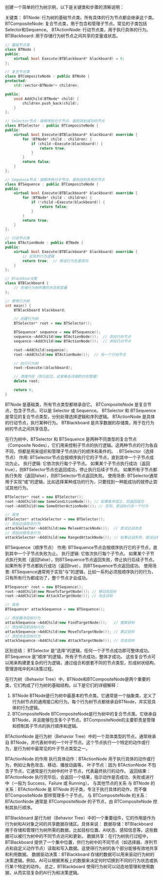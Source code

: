 创建一个简单的行为树示例，以下是关键类和步骤的清晰说明：

关键类：
BTNode: 行为树的基础节点类。所有具体的行为节点都会继承这个类。
BTCompositeNode: 复合节点类，用于包含和管理子节点。常见的子类包括Selector和Sequence。
BTActionNode: 行动节点类，用于执行具体的行为。
BTBlackboard: 用于存储行为树节点之间共享的变量或状态。

```cpp
// 基础节点类
class BTNode {
public:
    virtual bool Execute(BTBlackboard* blackboard) = 0;
};

// 复合节点类
class BTCompositeNode : public BTNode {
protected:
    std::vector<BTNode*> children;

public:
    void AddChild(BTNode* child) {
        children.push_back(child);
    }
};

// Selector节点：按顺序执行子节点，直到找到成功的节点
class BTSelector : public BTCompositeNode {
public:
    virtual bool Execute(BTBlackboard* blackboard) override {
        for (BTNode* child : children) {
            if (child->Execute(blackboard)) {
                return true;
            }
        }
        return false;
    }
};

// Sequence节点：按顺序执行子节点，直到找到失败的节点
class BTSequence : public BTCompositeNode {
public:
    virtual bool Execute(BTBlackboard* blackboard) override {
        for (BTNode* child : children) {
            if (!child->Execute(blackboard)) {
                return false;
            }
        }
        return true;
    }
};

// 行动节点类
class BTActionNode : public BTNode {
public:
    virtual bool Execute(BTBlackboard* blackboard) override {
        // 实际的行为逻辑
        return true;  // 假设行为总是成功
    }
};

// Blackboard类
class BTBlackboard {
    // 存储行为树所需的状态和变量
};

// 使用行为树
int main() {
    BTBlackboard blackboard;

    // 创建行为树
    BTSelector* root = new BTSelector();

    BTSequence* sequence = new BTSequence();
    sequence->AddChild(new BTActionNode());  // 添加行动节点
    sequence->AddChild(new BTActionNode());  // 添加行动节点

    root->AddChild(sequence);
    root->AddChild(new BTActionNode());  // 另一个行动节点

    // 执行行为树
    root->Execute(&blackboard);

    // 清理内存（简化起见，这里略去详细的内存管理）
    delete root;

    return 0;
}

```

BTNode 是基础类，所有节点类型都继承自它。
BTCompositeNode 是复合节点，包含子节点，可以是 Selector 或 Sequence。
BTSelector 和 BTSequence 是常见的复合节点类型，分别处理选择逻辑和序列逻辑。
BTActionNode 是具体的行动节点，执行某种行为。
BTBlackboard 是共享数据的存储类，用于在行为树的节点之间共享信息。

在行为树中，BTSelector 和 BTSequence 是两种不同类型的复合节点（Composite Nodes），它们用来控制子节点的执行逻辑。这两种节点的行为各自不同，但都是用来组织和管理子节点执行的顺序和条件的。
. BTSelector（选择节点）
作用: BTSelector节点会按顺序执行它的子节点，直到其中一个子节点成功为止。
执行逻辑:
它依次执行每个子节点。
如果某个子节点执行成功（返回true），则BTSelector节点也返回成功，停止执行后续子节点。
如果所有子节点都执行失败（返回false），则BTSelector节点返回失败。
使用场景: BTSelector通常用于实现“或”的逻辑，比如选择某种成功的行为，只要找到一种能成功的就停止尝试其他行为。
```cpp
BTSelector* root = new BTSelector();
root->AddChild(new SomeConditionNode()); // 如果条件成立，则返回成功
root->AddChild(new SomeOtherActionNode()); // 否则，尝试执行另一个行为

// 具体
BTSelector* attackSelector = new BTSelector();
// 添加近战攻击行为
attackSelector->AddChild(new MeleeAttackNode());  // 尝试近战攻击
// 添加远程攻击行为
attackSelector->AddChild(new RangedAttackNode()); // 如果近战失败，尝试远程攻击
```
BTSequence（顺序节点）
作用: BTSequence节点会按顺序执行它的子节点，直到其中一个子节点失败为止。
执行逻辑:
它依次执行每个子节点。
如果某个子节点执行失败（返回false），则BTSequence节点返回失败，停止执行后续子节点。
如果所有子节点都执行成功（返回true），则BTSequence节点返回成功。
使用场景: BTSequence通常用于实现“与”的逻辑，比如一系列必须按顺序执行的行为，只有所有行为都成功了，整个节点才会成功。
```cpp
BTSequence* root = new BTSequence();
root->AddChild(new MoveToTargetNode()); // 移动到目标
root->AddChild(new AttackTargetNode()); // 攻击目标

// 具体
BTSequence* attackSequence = new BTSequence();

// 添加搜寻目标行为
attackSequence->AddChild(new FindTargetNode());   // 搜索目标
// 添加移动到目标行为
attackSequence->AddChild(new MoveToTargetNode()); // 靠近目标
// 添加攻击目标行为
attackSequence->AddChild(new AttackTargetNode()); // 攻击目标

```
区别总结：
BTSelector 是“选择”的逻辑，任何一个子节点成功即可整体成功。
BTSequence 是“顺序”的逻辑，所有子节点成功，整体才成功。
这些复合节点可以用来构建更复杂的行为逻辑，通过组合和嵌套不同的节点类型，形成树状结构，管理游戏中的AI决策过程。

在行为树（Behavior Tree）中，BTNode和BTCompositeNode是两个重要的类，它们构成了行为树的基础结构。以下是它们的详细解释：

1. BTNode
BTNode是行为树中最基本的节点类。它通常是一个抽象类，定义了行为树节点的通用接口和行为。每个行为树节点都继承自BTNode，并实现具体的行为逻辑。
2. BTCompositeNode
BTCompositeNode是行为树中的复合节点类。它继承自BTNode，并且能够包含多个子节点。BTCompositeNode的主要职责是管理和控制其子节点的执行顺序和逻辑。

BTActionNode 是行为树（Behavior Tree）中的一个具体类型的节点，通常继承自 BTNode，并代表树中的一个叶子节点。这个节点执行一个特定的动作或行为，是行为树中最常见的叶子节点类型之一。

BTActionNode 的作用
执行具体动作：BTActionNode 用于执行具体的动作或行为，例如让角色攻击、移动、播放动画等。
叶子节点：因为 BTActionNode 不包含子节点，它通常是行为树中的叶子节点，代表最终执行的动作。
返回结果：BTActionNode 执行完毕后，会返回一个结果，指示动作是否成功、失败或进行中（一般为 Success、Failure 或 Running）。
与其他节点的关系
与 BTNode 的关系：BTActionNode 是 BTNode 的子类，专注于执行具体的动作，而不像 BTCompositeNode 那样管理多个子节点。
与 BTCompositeNode 的关系：BTActionNode 通常是 BTCompositeNode 的子节点，由 BTCompositeNode 控制其执行顺序。

BTBlackboard 是行为树（Behavior Tree）中的一个重要组件，它的作用是作为行为树和AI对象之间的共享数据存储区。具体来说：
数据存储：BTBlackboard 用于存储和管理行为树所需的数据，比如目标位置、AI状态、感知信息等。这些数据可以被行为树中的不同节点访问和更新。
数据共享：在行为树执行过程中，BTBlackboard 提供了一个集中位置，供行为树中的不同节点（如选择器、序列节点和自定义动作节点）读取和写入数据。这使得行为树的各个部分能够有效地共享和利用数据。
数据驱动决策：BTBlackboard 存储的数据可以用来驱动行为树的决策逻辑。例如，AI可以根据黑板上的数据来决定何时切换到不同的行为状态或执行某个特定的动作。
总之，BTBlackboard 使得行为树可以动态地管理和使用数据，从而实现复杂的AI行为和决策逻辑。
